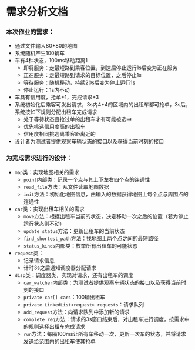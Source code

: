 # 需求分析文档
### 本次作业的需求：
* 通过文件输入80*80的地图
* 系统随机产生100辆车
* 车有4种状态，100ms移动距离1
  * 即将服务：走最短路到乘客位置，到达后停止运行1s后变为正在服务
  * 正在服务：走最短路到请求的目标位置，之后停止1s
  * 等待服务：随机移动，持续20s后变为停止运行1s
  * 停止运行：1s内不动
* 车具有信用度，抢单+1，完成请求+3
* 系统初始化后乘客可发出请求，3s内4*4的区域内的出租车都可抢单，3s后，系统按如下规则分配出租车完成请求
  * 处于等待状态且抢过单的出租车才有可能被选中
  * 优先挑选信用度高的出租车
  * 信用度相同挑选离乘客距离近的
* 设计者为测试者提供观察车辆状态的接口以及获得当前时刻的接口

### 为完成需求进行的设计：
* `map`类：实现地图相关的需求
  * `point`内部类：记录一个点与其上下左右四个点的连通性
  * `read_file`方法：从文件读取地图数据
  * `init`方法：初始化地图信息，由输入的数据获得地图上每个点与周围点的连通性
* `car`类：实现出租车相关的需求
  * `move`方法：根据出租车当前的状态，决定移动一次之后的位置（若为停止运行状态则不动）
  * `update_status`方法：更新出租车的当前状态
  * `find_shortest_path`方法：找地图上两个点之间的最短路径
  * `status_kinds`内部类：枚举所有出租车的可能状态
* `request`类：
  * 记录请求信息
  * 计时3s之后通知调度器分配请求
* `disp`类：调度器类，实现对请求，还有出租车的调度
  * `car_watcher`内部类：为测试者提供观察车辆状态的接口以及获得当前时刻的接口
  * `private car[] cars`：100辆出租车
  * `private LinkedList<request> requests`：请求队列
  * `add_request`方法：向请求队列中添加新的请求
  * `complete_req`方法：请求的3s窗口结束后，对出租车进行调度，按需求中的规则选择出租车完成请求
  * `run`方法：每隔100ms让所有车移动一次，更新一次车的状态，并将请求发送给范围内的出租车使其抢单
